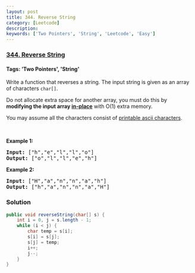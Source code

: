 ```yaml
---
layout: post
title: 344. Reverse String
category: [Leetcode]
description: 
keywords: ['Two Pointers', 'String', 'Leetcode', 'Easy']
---
```

### [344. Reverse String](https://leetcode.com/problems/reverse-string)

#### Tags: 'Two Pointers', 'String'

<div class="content__u3I1 question-content__JfgR"><div><p>Write a function that reverses a string. The input string is given as an array of characters <code>char[]</code>.</p>
<p>Do not allocate extra space for another array, you must do this by <strong>modifying the input array <a href="https://en.wikipedia.org/wiki/In-place_algorithm" target="_blank">in-place</a></strong> with O(1) extra memory.</p>
<p>You may assume all the characters consist of <a href="https://en.wikipedia.org/wiki/ASCII#Printable_characters" target="_blank">printable ascii characters</a>.</p>
<p> </p>
<div>
<p><strong>Example 1:</strong></p>
<pre><strong>Input: </strong><span id="example-input-1-1">["h","e","l","l","o"]</span>
<strong>Output: </strong><span id="example-output-1">["o","l","l","e","h"]</span>
</pre>
<div>
<p><strong>Example 2:</strong></p>
<pre><strong>Input: </strong><span id="example-input-2-1">["H","a","n","n","a","h"]</span>
<strong>Output: </strong><span id="example-output-2">["h","a","n","n","a","H"]</span>
</pre>
</div>
</div>
</div></div>

### Solution
```java
public void reverseString(char[] s) {
    int i = 0, j = s.length - 1;
    while (i < j) {
        char temp = s[i];
        s[i] = s[j];
        s[j] = temp;
        i++;
        j--;
    }
}
```